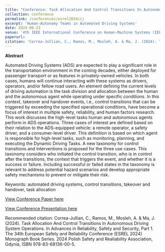 ```yaml
---
title: "Conference: Task Allocation And Control Transitions In Autonomous Driving System Operations"
collection: conference
permalink: /conferences/esrel2024ccj
excerpt: 'Human-Autonomy Teams in Automated Driving Systems'
date: 2024-06-23
venue: '4th IEEE International Conference on Human-Machine Systems (IEEE ICHMS 2024)'
paperurl: 
citation: 'Correa-Jullian, C., Ramos, M., Mosleh, A. & Ma, J. (2024). Task Allocation And Control Transitions In Autonomous Driving System Operations. In Advances in Reliability, Safety and Security, Part 1. The 34th European Safety and Reliability Conference (ESREL 2024) Monograph Book Series. 2024 Polish Safety and Realiability Association, Gdynia, ISBN 978-83-68136-00-5.'
---
```

**Abstract**

Automated Driving Systems (ADS) are expected to play a significant role in the transportation environment in the coming decades, either deployed for passenger transport or as features in privately-owned vehicles. In both cases, humans will continue interacting with these systems as drivers, operators, and/or fellow road users. An element defining the current levels of driving automation is the task division and allocation between the human and the autonomous agent while operating under specific conditions. In this context, takeover and handover events, i.e., control transitions that can be triggered by exceeding the specified operational conditions, have become a focus of interest in multiple safety, reliability, and human factors research. This work discusses the high-level tasks human and autonomous agents perform in ADS operations. Three cases of interest are defined based on their relation to the ADS-equipped vehicle: a remote operator, a safety driver, and a consumer-level driver. This definition is based on which agent is responsible for high-level tasks, such as monitoring, planning, and executing the Dynamic Driving Tasks. A new taxonomy for control transitions and interventions is proposed for the three use cases. This taxonomy considers who initiated the control transition, who is in control after the transitions, the context that triggers the event, and whether it is a success or failure. Including successful or failed states in the taxonomy is relevant to address potential hazard scenarios and develop appropriate safety mechanisms to prevent or mitigate their risk.

Keywords: automated driving systems, control transitions, takeover and handover, task allocation

[View Conference Paper here](https://github.com/user-attachments/files/16057423/task-allocation-and-control-transitions-in-autonomous-driving-system-operations.pdf)

[View Conference Presentation here](https://github.com/user-attachments/files/16057430/Correa-Jullian_ESREL2024_SharedVersion.pptx)

Recommended citation: Correa-Jullian, C., Ramos, M., Mosleh, A. & Ma, J. (2024). Task Allocation And Control Transitions In Autonomous Driving System Operations. In Advances in Reliability, Safety and Security, Part 1. The 34th European Safety and Reliability Conference (ESREL 2024) Monograph Book Series. 2024 Polish Safety and Realiability Association, Gdynia, ISBN 978-83-68136-00-5.
